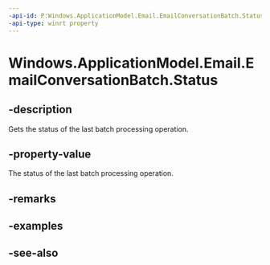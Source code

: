 ```yaml
---
-api-id: P:Windows.ApplicationModel.Email.EmailConversationBatch.Status
-api-type: winrt property
---
```


<!-- Property syntax
public Windows.ApplicationModel.Email.EmailBatchStatus Status { get; }
-->

# Windows.ApplicationModel.Email.EmailConversationBatch.Status

## -description
Gets the status of the last batch processing operation.

## -property-value
The status of the last batch processing operation.

## -remarks

## -examples

## -see-also
